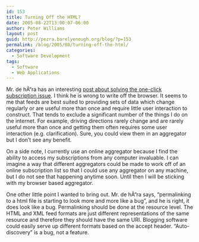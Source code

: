 ```yaml
---
id: 153
title: Turning Off the HTML?
date: 2005-08-22T13:00:07-06:00
author: Peter Williams
layout: post
guid: http://pezra.barelyenough.org/blog/?p=153
permalink: /blog/2005/08/turning-off-the-html/
categories:
  - Software Development
tags:
  - Software
  - Web Applications
---
```

Mr. de hÃ“ra has an interesting [post about solving the one-click subscription issue](http://dehora.net/journal/2005/08/should_we_solve_oneclick_subscription_by_turning_the_html_off.html). I think he is wrong to write off the browser. It seems to me that feeds are best suited to providing sets of data which change regularly or are useful more than once and require little user interaction to construct. That tends to exclude a significant number of the things I do on the internet. For example, driving directions rarely change and are rarely useful more than once and getting them often requires some user interaction (e.g. clarification). Sure, you could view them in an aggregator but I don&#8217;t see any benefit.

On a side note, I currently use an online aggregator because I find the ability to access my subscriptions from any computer invaluable. I can imagine a way that different aggregators could be made to work off of an online subscription list so that I could use any aggregator on any machine, but I do not see that happening anytime soon. Until then I will be sticking with my browser based aggregator.

One other little point I wanted to bring out. Mr. de hÃ“ra says, &#8220;permalinking to a html file is starting to look more and more like a bug&#8221;, and he is right, it does look like a bug. Permalinking should be done at the resource level. The HTML and XML feed formats are just different representations of the same resource and therefore they should have the same URI. Blogging software could easily serve up different formats based on the accept header. &#8220;Auto-discovery&#8221; is a bug, not a feature.